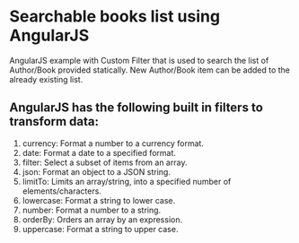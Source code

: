 # Searchable books list using AngularJS

AngularJS example with Custom Filter that is used to search the list of Author/Book provided statically.
New Author/Book item can be added to the already existing list.

## AngularJS has the following built in filters to transform data:

1. currency: Format a number to a currency format.
2. date: Format a date to a specified format.
3. filter: Select a subset of items from an array.
4. json: Format an object to a JSON string.
5. limitTo: Limits an array/string, into a specified number of elements/characters.
6. lowercase: Format a string to lower case.
7. number: Format a number to a string.
8. orderBy: Orders an array by an expression.
9. uppercase: Format a string to upper case.
